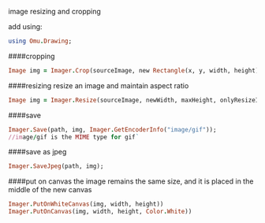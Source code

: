 image resizing and cropping

add using:
``` ruby
using Omu.Drawing;
```

####cropping
``` ruby
Image img = Imager.Crop(sourceImage, new Rectangle(x, y, width, height));
```

####resizing
resize an image and maintain aspect ratio
``` ruby
Image img = Imager.Resize(sourceImage, newWidth, maxHeight, onlyResizeIfWider);
```

####save
``` ruby
Imager.Save(path, img, Imager.GetEncoderInfo("image/gif"));
//image/gif is the MIME type for gif`
```

####save as jpeg
``` ruby
Imager.SaveJpeg(path, img);
```

####put on canvas
the image remains the same size, and it is placed in the middle of the new canvas
``` ruby
Imager.PutOnWhiteCanvas(img, width, height))
Imager.PutOnCanvas(img, width, height, Color.White))
```

